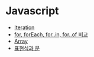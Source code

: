 # Javascript

-   [Iteration](https://kim-geonsik.notion.site/Iteration-96d3e1147aa3446aadcb22fa572dafd8)
-   [for, forEach, for..in, for..of 비교](https://kim-geonsik.notion.site/for-forEach-for-in-for-of-28b69c2e50f141e3979c2bc21e83f7c2)
-   [Array](https://kim-geonsik.notion.site/Array-256bc52b144c451aaf0c534d333466a0)
-   [표현식과 문](https://kim-geonsik.notion.site/7ffadbad95ce41a8a132afc403ed2dcd)
